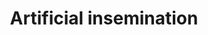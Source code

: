 ---
title: Artificial insemination
longTitle: 'Artificial insemination'
tags:
- gccommon
broaderTerm:
- "[[Reproductive technology]]"
french:
- "[[Insemination artificielle]]"
---